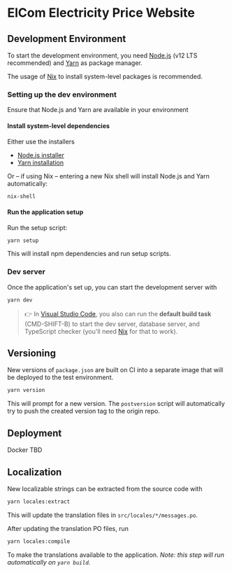 # ElCom Electricity Price Website

## Development Environment

To start the development environment, you need [Node.js](https://nodejs.org/en/) (v12 LTS recommended) and [Yarn](https://classic.yarnpkg.com/lang/en/) as package manager.

The usage of [Nix](https://nixos.org) to install system-level packages is recommended.

### Setting up the dev environment

Ensure that Node.js and Yarn are available in your environment

#### Install system-level dependencies

Either use the installers

- [Node.js installer](https://nodejs.org/en/)
- [Yarn installation](https://classic.yarnpkg.com/en/docs/install)

Or – if using Nix – entering a new Nix shell will install Node.js and Yarn automatically:

```sh
nix-shell
```
#### Run the application setup

Run the setup script:

```sh
yarn setup
```

This will install npm dependencies and run setup scripts.

### Dev server

Once the application's set up, you can start the development server with

```sh
yarn dev
```

> 👉 In [Visual Studio Code](https://code.visualstudio.com/), you also can run the **default build task** (CMD-SHIFT-B) to start the dev server, database server, and TypeScript checker (you'll need [Nix](https://nixos.org) for that to work).

## Versioning

New versions of `package.json` are built on CI into a separate image that will be deployed to the test environment.

```sh
yarn version
```

This will prompt for a new version. The `postversion` script will automatically try to push the created version tag to the origin repo.

## Deployment

Docker TBD

## Localization

New localizable strings can be extracted from the source code with

```sh
yarn locales:extract
```

This will update the translation files in `src/locales/*/messages.po`.

After updating the translation PO files, run

```sh
yarn locales:compile
```

To make the translations available to the application. _Note: this step will run automatically on `yarn build`._